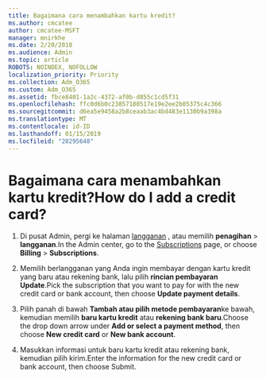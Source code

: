 ```yaml
---
title: Bagaimana cara menambahkan kartu kredit?
ms.author: cmcatee
author: cmcatee-MSFT
manager: mnirkhe
ms.date: 2/20/2018
ms.audience: Admin
ms.topic: article
ROBOTS: NOINDEX, NOFOLLOW
localization_priority: Priority
ms.collection: Adm_O365
ms.custom: Adm_O365
ms.assetid: fbce8401-1a2c-4372-af0b-d855c1cd5f31
ms.openlocfilehash: ffc0d6b0c23857180517e19e2ee2b05375c4c366
ms.sourcegitcommit: d6ea5e9458a2b8ceaab3ac4bd483e1130b9a398a
ms.translationtype: MT
ms.contentlocale: id-ID
ms.lasthandoff: 01/15/2019
ms.locfileid: "28295648"
---
```

# <a name="how-do-i-add-a-credit-card"></a><span data-ttu-id="8b75c-102">Bagaimana cara menambahkan kartu kredit?</span><span class="sxs-lookup"><span data-stu-id="8b75c-102">How do I add a credit card?</span></span>

1. <span data-ttu-id="8b75c-103">Di pusat Admin, pergi ke halaman [langganan](https://go.microsoft.com/fwlink/p/?linkid=842054) , atau memilih **penagihan** \> **langganan**.</span><span class="sxs-lookup"><span data-stu-id="8b75c-103">In the Admin center, go to the [Subscriptions](https://go.microsoft.com/fwlink/p/?linkid=842054) page, or choose **Billing** \> **Subscriptions**.</span></span>
    
2. <span data-ttu-id="8b75c-104">Memilih berlangganan yang Anda ingin membayar dengan kartu kredit yang baru atau rekening bank, lalu pilih **rincian pembayaran Update**.</span><span class="sxs-lookup"><span data-stu-id="8b75c-104">Pick the subscription that you want to pay for with the new credit card or bank account, then choose **Update payment details**.</span></span>
    
3. <span data-ttu-id="8b75c-105">Pilih panah di bawah **Tambah atau pilih metode pembayaran**ke bawah, kemudian memilih **baru kartu kredit** atau **rekening bank baru**.</span><span class="sxs-lookup"><span data-stu-id="8b75c-105">Choose the drop down arrow under **Add or select a payment method**, then choose **New credit card** or **New bank account**.</span></span>
    
4. <span data-ttu-id="8b75c-106">Masukkan informasi untuk baru kartu kredit atau rekening bank, kemudian pilih kirim.</span><span class="sxs-lookup"><span data-stu-id="8b75c-106">Enter the information for the new credit card or bank account, then choose Submit.</span></span>
    


